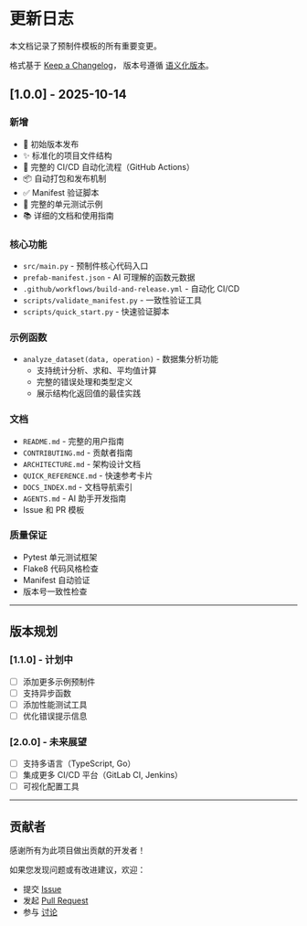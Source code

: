 # 更新日志

本文档记录了预制件模板的所有重要变更。

格式基于 [Keep a Changelog](https://keepachangelog.com/zh-CN/1.0.0/)，
版本号遵循 [语义化版本](https://semver.org/lang/zh-CN/)。

## [1.0.0] - 2025-10-14

### 新增
- 🎉 初始版本发布
- ✨ 标准化的项目文件结构
- 🤖 完整的 CI/CD 自动化流程（GitHub Actions）
- 📦 自动打包和发布机制
- ✅ Manifest 验证脚本
- 🧪 完整的单元测试示例
- 📚 详细的文档和使用指南

### 核心功能
- `src/main.py` - 预制件核心代码入口
- `prefab-manifest.json` - AI 可理解的函数元数据
- `.github/workflows/build-and-release.yml` - 自动化 CI/CD
- `scripts/validate_manifest.py` - 一致性验证工具
- `scripts/quick_start.py` - 快速验证脚本

### 示例函数
- `analyze_dataset(data, operation)` - 数据集分析功能
  - 支持统计分析、求和、平均值计算
  - 完整的错误处理和类型定义
  - 展示结构化返回值的最佳实践

### 文档
- `README.md` - 完整的用户指南
- `CONTRIBUTING.md` - 贡献者指南
- `ARCHITECTURE.md` - 架构设计文档
- `QUICK_REFERENCE.md` - 快速参考卡片
- `DOCS_INDEX.md` - 文档导航索引
- `AGENTS.md` - AI 助手开发指南
- Issue 和 PR 模板

### 质量保证
- Pytest 单元测试框架
- Flake8 代码风格检查
- Manifest 自动验证
- 版本号一致性检查

---

## 版本规划

### [1.1.0] - 计划中
- [ ] 添加更多示例预制件
- [ ] 支持异步函数
- [ ] 添加性能测试工具
- [ ] 优化错误提示信息

### [2.0.0] - 未来展望
- [ ] 支持多语言（TypeScript, Go）
- [ ] 集成更多 CI/CD 平台（GitLab CI, Jenkins）
- [ ] 可视化配置工具

---

## 贡献者

感谢所有为此项目做出贡献的开发者！

如果您发现问题或有改进建议，欢迎：
- 提交 [Issue](https://github.com/your-org/prefab-template/issues)
- 发起 [Pull Request](https://github.com/your-org/prefab-template/pulls)
- 参与 [讨论](https://github.com/your-org/prefab-template/discussions)

